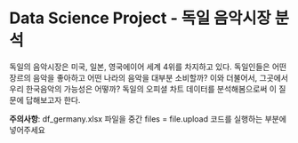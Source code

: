 # Data Science Project - 독일 음악시장 분석
독일의 음악시장은 미국, 일본, 영국에이어 세계 4위를 차지하고 있다. 
독일인들은 어떤 장르의 음악을 좋아하고 어떤 나라의 음악을 대부분 소비할까? 
이와 더불어서, 그곳에서 우리 한국음악의 가능성은 어떻까? 
독일의 오피셜 차트 데이터를 분석해봄으로써 이 질문에 답해보고자 한다.

**주의사항**: df_germany.xlsx 파일을 중간 files = file.upload 코드를 실행하는 부분에 넣어주세요
